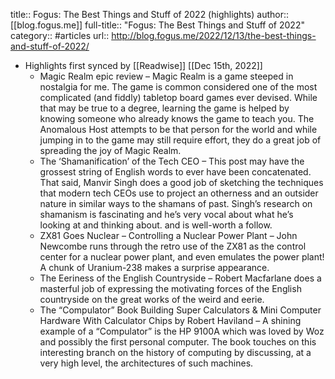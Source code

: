 title:: Fogus: The Best Things and Stuff of 2022 (highlights)
author:: [[blog.fogus.me]]
full-title:: "Fogus: The Best Things and Stuff of 2022"
category:: #articles
url:: http://blog.fogus.me/2022/12/13/the-best-things-and-stuff-of-2022/

- Highlights first synced by [[Readwise]] [[Dec 15th, 2022]]
	- Magic Realm epic review – Magic Realm is a game steeped in nostalgia for me. The game is common considered one of the most complicated (and fiddly) tabletop board games ever devised. While that may be true to a degree, learning the game is helped by knowing someone who already knows the game to teach you. The Anomalous Host attempts to be that person for the world and while jumping in to the game may still require effort, they do a great job of spreading the joy of Magic Realm.
	- The ‘Shamanification’ of the Tech CEO – This post may have the grossest string of English words to ever have been concatenated. That said, Manvir Singh does a good job of sketching the techniques that modern tech CEOs use to project an otherness and an outsider nature in similar ways to the shamans of past. Singh’s research on shamanism is fascinating and he’s very vocal about what he’s looking at and thinking about. and is well-worth a follow.
	- ZX81 Goes Nuclear – Controlling a Nuclear Power Plant – John Newcombe runs through the retro use of the ZX81 as the control center for a nuclear power plant, and even emulates the power plant! A chunk of Uranium-238 makes a surprise appearance.
	- The Eeriness of the English Countryside – Robert Macfarlane does a masterful job of expressing the motivating forces of the English countryside on the great works of the weird and eerie.
	- The “Compulator” Book Building Super Calculators & Mini Computer Hardware With Calculator Chips by Robert Haviland – A shining example of a “Compulator” is the HP 9100A which was loved by Woz and possibly the first personal computer. The book touches on this interesting branch on the history of computing by discussing, at a very high level, the architectures of such machines.